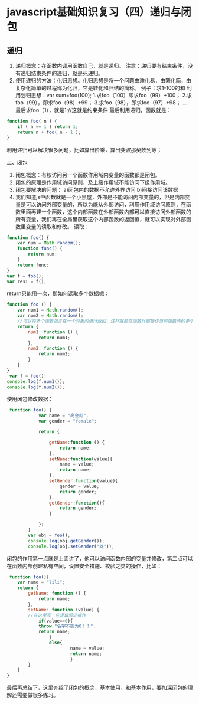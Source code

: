 # javascript基础知识复习（四）递归与闭包

## 递归 
1. 递归概念：在函数内调用函数自己，就是递归。 注意：递归要有结束条件，没有递归结束条件的递归，就是死递归。 
2. 使用递归的方法：化归思想。化归思想是将一个问题由难化易，由繁化简，由复杂化简单的过程称为化归，它是转化和归结的简称。 
例子：求1-100的和 利用划归思想：var sum=foo(100); 1.求foo（100）即求foo（99）+100； 2.求foo（99），即求foo（98）+99； 3.求foo（98），即求foo（97）+98； ... 最后求foo（1），就是1;//这就是约束条件 最后利用递归，函数就是：
```javascript
function foo( n ) {
    if ( n == 1 ) return 1;
    return n + foo( n - 1 );
}
```
利用递归可以解决很多问题，比如算出阶乘，算出斐波那契数列等； 
<!--more-->
二、闭包 
1. 闭包概念：有权访问另一个函数作用域内变量的函数都是闭包。 
2. 闭包的原理是作用域访问原则，及上级作用域不能访问下级作用域。 
3. 闭包要解决的问题： a)闭包内的数据不允许外界访问 b)间接访问该数据 
4. 我们知道js中函数就是一个小黑屋，外部是不能访问内部变量的，但是内部变量是可以访问外部变量的，所以为能从外部访问，利用作用域访问原则，在函数里面再建一个函数，这个内部函数在外部函数内部可以直接访问外部函数的所有变量，我们再在全局里获取这个内部函数的返回值，就可以实现对外部函数里变量的读取和修改。 读取：

```javascript
function foo() {
    var num = Math.random();    
    function func() {
        return num;    
    }
    return func;
}
var f = foo();
var res1 = f();
```
return只能用一次，那如何读取多个数据呢：
```javascript
function foo () {
    var num1 = Math.random();
    var num2 = Math.random();
    //可以将多个函数包含在一个对象内进行返回，这样就能在函数外部操作当前函数内的多个变量
    return {
        num1: function () {
            return num1;
        },
        num2: function () {
            return num2;
        }
    }
}
 var f = foo();
console.log(f.num1());
console.log(f.num2());
```
使用闭包修改数据：
```javascript
 function foo() {
            var name = "高金彪";
            var gender = "female";

            return {

                getName:function () {
                    return name;
                },
                setName:function(value){
                    name = value;
                    return name;
                },
                setGender:function(value){
                    gender = value;
                    return gender;
                },
                getGender:function(){
                    return gender;
                }

            };
        }
        var obj = foo();
        console.log(obj.getGender());
        console.log(obj.setGender("雄"));
```
闭包的作用第一点就是上面讲了，他可以访问函数内部的变量并修改，第二点可以在函数内部创建私有空间，设置安全措施、校验之类的操作，比如：
```javascript
 function foo(){
    var name = "lili";
    return {
        getName: function () {
            return name;
        },
        setName: function (value) {
        //在这里写一些逻辑验证操作
            if(value==0){
            throw "名字不能为0！！";
            return name;
                }
                else{
                        name = value;
                        return name;
                        }
        }                 
    }
}
```
最后再总结下，这里介绍了闭包的概念，基本使用，和基本作用，要加深闭包的理解还需要做很多练习。
